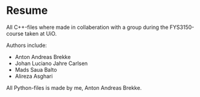 # Resume

 All C++-files where made in collaberation with a group during the FYS3150-course taken at UiO. 

 Authors include: 
 - Anton Andreas Brekke
 - Johan Luciano Jahre Carlsen 
 - Mads Saua Balto
 - Alireza Asghari

 All Python-files is made by me, Anton Andreas Brekke. 